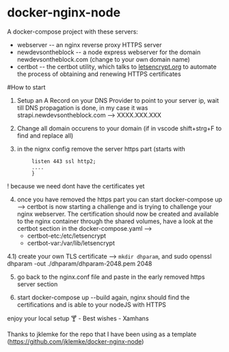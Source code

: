 # docker-nginx-node

A docker-compose project with these servers:
  * webserver -- an nginx reverse proxy HTTPS server
  * newdevsontheblock -- a node express webserver for the domain newdevsontheblock.com (change to your own domain name)
  * certbot -- the certbot utility, which talks to [letsencrypt.org](https://letsencrypt.org) to automate the process of obtaining and renewing HTTPS certificates
  


#How to start 
1) Setup an A Record on your DNS Provider to point to your server ip, wait till DNS propagation is done, in my case it was strapi.newdevsontheblock.com --> XXXX.XXX.XXX

2) Change all domain occurens to your domain (if in vscode shift+strg+F to find and replace all)

3) in the nignx config remove the server https part (starts with 
```server {
        listen 443 ssl http2;
        ....
        }
```
! because we need dont have the certificates yet

4) once you have removed the https part you can start docker-compose up --> certbot is now starting a challenge and is trying to challenge your nginx webserver. The certification should now be created and available to the nginx container through the shared volumes, have a look at the certbot section in the docker-compose.yaml --> 
      - certbot-etc:/etc/letsencrypt
      - certbot-var:/var/lib/letsencrypt
      

4.1) create your own TLS certificate --> `mkdir dhparam`, and 
       sudo openssl dhparam -out ./dhparam/dhparam-2048.pem 2048

5) go back to the nginx.conf file and paste in the early removed https server section

6) start docker-compose up --build again, nginx should find the certifications and is able to your nodeJS with HTTPS

enjoy your local setup 🍸 - Best wishes - Xamhans

Thanks to jklemke for the repo that I have been using as a template (https://github.com/jklemke/docker-nginx-node)